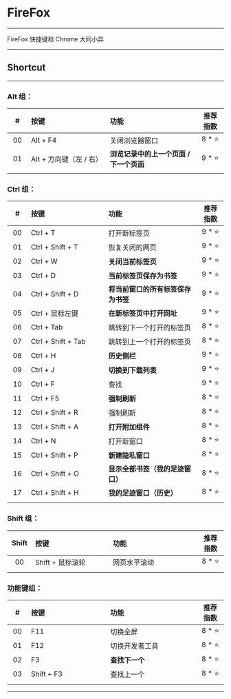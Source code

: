 # FireFox

---

FireFox 快捷键和 Chrome 大同小异

---

## Shortcut

---

### Alt 组：

| # | 按键 | 功能 | 推荐指数 |
|:---:|:---|:---|:---:|
| 00 | Alt + F4 | 关闭浏览器窗口 | 8 * ⭐ |
| 01 | Alt + 方向键（左 / 右） | **浏览记录中的上一个页面 / 下一个页面** | 9 * ⭐ |
|<img width=50px/>|<img width=400px/>|<img width=500px/>|<img width=100px/>|

### Ctrl 组：

| # | 按键 | 功能 | 推荐指数 |
|:---:|:---|:---|:---:|
| 00 | Ctrl + T | 打开新标签页 | 9 * ⭐ |
| 01 | Ctrl + Shift + T | 恢复关闭的网页 | 9 * ⭐ |
| 02 | Ctrl + W | **关闭当前标签页** | 9 * ⭐ |
| 03 | Ctrl + D | **当前标签页保存为书签** | 9 * ⭐ |
| 04 | Ctrl + Shift + D | **将当前窗口的所有标签保存为书签** | 9 * ⭐ |
| 05 | Ctrl + 鼠标左键 | **在新标签页中打开网址** | 9 * ⭐ |
| 06 | Ctrl + Tab | 跳转到下一个打开的标签页 | 8 * ⭐ |
| 07 | Ctrl + Shift + Tab | 跳转到上一个打开的标签页 | 8 * ⭐ |
| 08 | Ctrl + H | **历史侧栏** | 9 * ⭐ |
| 09 | Ctrl + J | **切换到下载列表** | 9 * ⭐ |
| 10 | Ctrl + F | 查找 | 9 * ⭐ |
| 11 | Ctrl + F5 | **强制刷新** | 8 * ⭐ |
| 12 | Ctrl + Shift + R | 强制刷新 | 8 * ⭐ |
| 13 | Ctrl + Shift + A | **打开附加组件** | 8 * ⭐ |
| 14 | Ctrl + N | 打开新窗口 | 8 * ⭐ |
| 15 | Ctrl + Shift + P | **新建隐私窗口** | 8 * ⭐ |
| 16 | Ctrl + Shift + O | **显示全部书签（我的足迹窗口）** | 8 * ⭐ |
| 17 | Ctrl + Shift + H | **我的足迹窗口（历史）** | 8 * ⭐ |
|<img width=50px/>|<img width=400px/>|<img width=500px/>|<img width=100px/>|

### Shift 组：

| Shift | 按键 | 功能 | 推荐指数 |
|:---:|:---|:---|:---:|
| 00 | Shift + 鼠标滚轮 | 网页水平滚动 | 8 * ⭐ |
|<img width=50px/>|<img width=400px/>|<img width=500px/>|<img width=100px/>|

### 功能键组：

| # | 按键 | 功能 | 推荐指数 |
|:---:|:---|:---|:---:|
| 00 | F11 | 切换全屏 | 8 * ⭐ |
| 01 | F12 | 切换开发者工具  | 8 * ⭐ |
| 02 | F3 | **查找下一个** | 8 * ⭐ |
| 03 | Shift + F3 | 查找上一个  | 8 * ⭐ |
|<img width=50px/>|<img width=400px/>|<img width=500px/>|<img width=100px/>|

---








